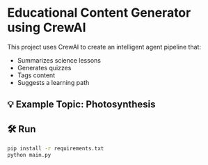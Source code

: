 # Educational Content Generator using CrewAI

This project uses CrewAI to create an intelligent agent pipeline that:
- Summarizes science lessons
- Generates quizzes
- Tags content
- Suggests a learning path

## 💡 Example Topic: Photosynthesis

## 🛠️ Run

```bash
pip install -r requirements.txt
python main.py
